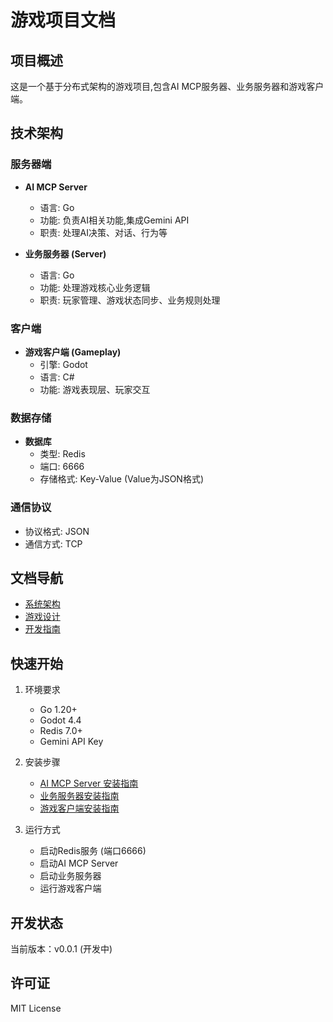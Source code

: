 # 游戏项目文档

## 项目概述
这是一个基于分布式架构的游戏项目,包含AI MCP服务器、业务服务器和游戏客户端。

## 技术架构
### 服务器端
- **AI MCP Server**
  - 语言: Go
  - 功能: 负责AI相关功能,集成Gemini API
  - 职责: 处理AI决策、对话、行为等

- **业务服务器 (Server)**
  - 语言: Go
  - 功能: 处理游戏核心业务逻辑
  - 职责: 玩家管理、游戏状态同步、业务规则处理

### 客户端
- **游戏客户端 (Gameplay)**
  - 引擎: Godot
  - 语言: C#
  - 功能: 游戏表现层、玩家交互

### 数据存储
- **数据库**
  - 类型: Redis
  - 端口: 6666
  - 存储格式: Key-Value (Value为JSON格式)

### 通信协议
- 协议格式: JSON
- 通信方式: TCP

## 文档导航
- [系统架构](./docs/architecture/system-design.md)
- [游戏设计](./docs/game-design/game-overview.md)
- [开发指南](./docs/development/setup.md)

## 快速开始
1. 环境要求
   - Go 1.20+
   - Godot 4.4
   - Redis 7.0+
   - Gemini API Key

2. 安装步骤
   - [AI MCP Server 安装指南](./docs/development/setup.md#ai-mcp-server)
   - [业务服务器安装指南](./docs/development/setup.md#business-server)
   - [游戏客户端安装指南](./docs/development/setup.md#game-client)

3. 运行方式
   - 启动Redis服务 (端口6666)
   - 启动AI MCP Server
   - 启动业务服务器
   - 运行游戏客户端

## 开发状态
当前版本：v0.0.1 (开发中)

## 许可证
MIT License